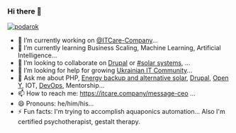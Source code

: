 ### Hi there 👋

<p align="left"> <a href="https://github.com/ryo-ma/github-profile-trophy"><img src="https://github-profile-trophy.vercel.app/?username=podarok" alt="podarok" /></a> </p>

<!--
**podarok/podarok** is a ✨ _special_ ✨ repository because its `README.md` (this file) appears on your GitHub profile.

Here are some ideas to get you started:
-->
- 🔭 I’m currently working on [@ITCare-Company](https://github.com/ITCare-Company)...
- 🌱 I’m currently learning Business Scaling, Machine Learning, Artificial Intelligence...
- 👯 I’m looking to collaborate on [Drupal](https://dgo.to/@podarok) or [#solar systems](https://www.energycitizen.green), ...
- 🤔 I’m looking for help for growing [Ukrainian IT Community](http://community.itcare.company)...
- 💬 Ask me about PHP, [Energy backup and alternative solar](https://www.energycitizen.green), [Drupal](https://dgo.to/@podarok), [Open Y](https://openy.org), IOT, [DevOps](http://cibox.tools), Mentorship...
- 📫 How to reach me: https://itcare.company/message-ceo ...
- 😄 Pronouns: he/him/his...
- ⚡ Fun facts: I'm trying to accomplish aquaponics automation... Also I'm certified psychotherapist, gestalt therapy.
